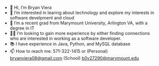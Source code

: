 - 👋 Hi, I’m Bryan Viera
- 👀 I’m interested in learing about technology and explore my interests in software develpment and cloud
- 🏢 I’m a recent grad from Marymount University, Arlington VA, with a degree in IT
- 👨‍💻 I’m looking to gain more experience by either finding connections who are interested in working as a software developer.
- 📚 I have experience in Java, Python, and MySQL database
- 📫 How to reach me: 571-322-1415 or (Personal) bryanviera08@gmail.com (School) b0v27290@marymount.edu

<!---
bryanviera22/bryanviera22 is a ✨ special ✨ repository because its `README.md` (this file) appears on your GitHub profile.
You can click the Preview link to take a look at your changes.
--->

